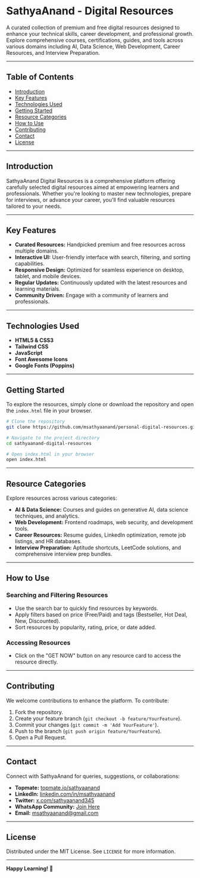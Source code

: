 # SathyaAnand - Digital Resources

A curated collection of premium and free digital resources designed to enhance your technical skills, career development, and professional growth. Explore comprehensive courses, certifications, guides, and tools across various domains including AI, Data Science, Web Development, Career Resources, and Interview Preparation.

---

## Table of Contents

- [Introduction](#introduction)
- [Key Features](#key-features)
- [Technologies Used](#technologies-used)
- [Getting Started](#getting-started)
- [Resource Categories](#resource-categories)
- [How to Use](#how-to-use)
- [Contributing](#contributing)
- [Contact](#contact)
- [License](#license)

---

## Introduction

SathyaAnand Digital Resources is a comprehensive platform offering carefully selected digital resources aimed at empowering learners and professionals. Whether you're looking to master new technologies, prepare for interviews, or advance your career, you'll find valuable resources tailored to your needs.

---

## Key Features

- **Curated Resources:** Handpicked premium and free resources across multiple domains.
- **Interactive UI:** User-friendly interface with search, filtering, and sorting capabilities.
- **Responsive Design:** Optimized for seamless experience on desktop, tablet, and mobile devices.
- **Regular Updates:** Continuously updated with the latest resources and learning materials.
- **Community Driven:** Engage with a community of learners and professionals.

---

## Technologies Used

- **HTML5 & CSS3**
- **Tailwind CSS**
- **JavaScript**
- **Font Awesome Icons**
- **Google Fonts (Poppins)**

---

## Getting Started

To explore the resources, simply clone or download the repository and open the `index.html` file in your browser.

```bash
# Clone the repository
git clone https://github.com/msathyaanand/personal-digital-resources.git

# Navigate to the project directory
cd sathyaanand-digital-resources

# Open index.html in your browser
open index.html
```

---

## Resource Categories

Explore resources across various categories:

- **AI & Data Science:** Courses and guides on generative AI, data science techniques, and analytics.
- **Web Development:** Frontend roadmaps, web security, and development tools.
- **Career Resources:** Resume guides, LinkedIn optimization, remote job listings, and HR databases.
- **Interview Preparation:** Aptitude shortcuts, LeetCode solutions, and comprehensive interview prep bundles.

---

## How to Use

### Searching and Filtering Resources

- Use the search bar to quickly find resources by keywords.
- Apply filters based on price (Free/Paid) and tags (Bestseller, Hot Deal, New, Discounted).
- Sort resources by popularity, rating, price, or date added.

### Accessing Resources

- Click on the "GET NOW" button on any resource card to access the resource directly.

---

## Contributing

We welcome contributions to enhance the platform. To contribute:

1. Fork the repository.
2. Create your feature branch (`git checkout -b feature/YourFeature`).
3. Commit your changes (`git commit -m 'Add YourFeature'`).
4. Push to the branch (`git push origin feature/YourFeature`).
5. Open a Pull Request.

---

## Contact

Connect with SathyaAnand for queries, suggestions, or collaborations:

- **Topmate:** [topmate.io/sathyaanand](https://topmate.io/sathyaanand)
- **LinkedIn:** [linkedin.com/in/msathyaanand](https://www.linkedin.com/in/msathyaanand/)
- **Twitter:** [x.com/sathyaanand345](https://x.com/sathyaanand345)
- **WhatsApp Community:** [Join Here](https://chat.whatsapp.com/Bh2R3HSpMUE0C9YBgNkCBe)
- **Email:** [msathyaanand@gmail.com](mailto:msathyaanand@gmail.com)

---

## License

Distributed under the MIT License. See `LICENSE` for more information.

---

**Happy Learning! 🚀**
